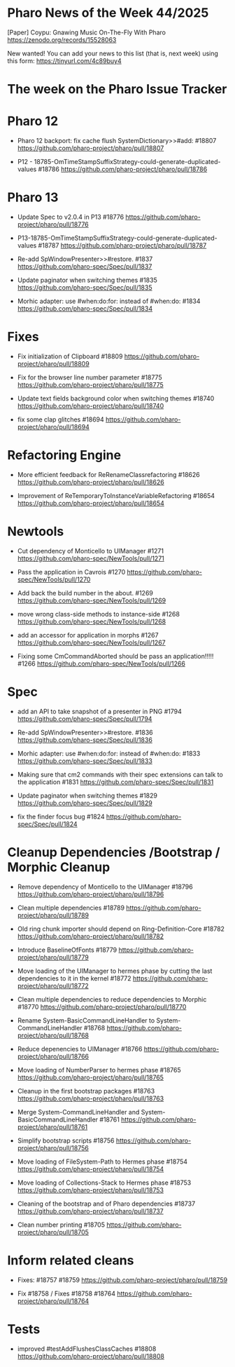 # Pharo News of the Week 44/2025

[Paper] Coypu: Gnawing Music On-The-Fly With Pharo 
	https://zenodo.org/records/15528063

New wanted! You can add your news to this list (that is, next week) using this form: https://tinyurl.com/4c89buy4

# The week on the Pharo Issue Tracker

# Pharo 12

- Pharo 12 backport: fix cache flush SystemDictionary>>#add: #18807
	https://github.com/pharo-project/pharo/pull/18807
	
- P12 - 18785-OmTimeStampSuffixStrategy-could-generate-duplicated-values #18786
	https://github.com/pharo-project/pharo/pull/18786
	

# Pharo 13

- Update Spec to v2.0.4 in P13 #18776
	https://github.com/pharo-project/pharo/pull/18776

- P13-18785-OmTimeStampSuffixStrategy-could-generate-duplicated-values #18787
	https://github.com/pharo-project/pharo/pull/18787

- Re-add SpWindowPresenter>>#restore. #1837
	https://github.com/pharo-spec/Spec/pull/1837

- Update paginator when switching themes #1835
	https://github.com/pharo-spec/Spec/pull/1835
	
- Morhic adapter: use #when:do:for: instead of #when:do: #1834
	https://github.com/pharo-spec/Spec/pull/1834


# Fixes

- Fix initialization of Clipboard #18809
	https://github.com/pharo-project/pharo/pull/18809
	
- Fix for the browser line number parameter #18775
	https://github.com/pharo-project/pharo/pull/18775
	
- Update text fields background color when switching themes #18740
	https://github.com/pharo-project/pharo/pull/18740
	
- fix some clap glitches #18694
	https://github.com/pharo-project/pharo/pull/18694

# Refactoring Engine

- More efficient feedback for ReRenameClassrefactoring #18626
	https://github.com/pharo-project/pharo/pull/18626
	
- Improvement of ReTemporaryToInstanceVariableRefactoring #18654
	https://github.com/pharo-project/pharo/pull/18654

# Newtools
- Cut dependency of Monticello to UIManager #1271
	https://github.com/pharo-spec/NewTools/pull/1271

- Pass the application in Cavrois #1270
	https://github.com/pharo-spec/NewTools/pull/1270
	
- Add back the build number in the about. #1269
	https://github.com/pharo-spec/NewTools/pull/1269
	
- move wrong class-side methods to instance-side #1268
	https://github.com/pharo-spec/NewTools/pull/1268
	
- add an accessor for application in morphs #1267
	https://github.com/pharo-spec/NewTools/pull/1267
	
- Fixing some CmCommandAborted should be pass an application!!!!! #1266
	https://github.com/pharo-spec/NewTools/pull/1266

# Spec

- add an API to take snapshot of a presenter in PNG #1794
	https://github.com/pharo-spec/Spec/pull/1794
	
- Re-add SpWindowPresenter>>#restore. #1836
	https://github.com/pharo-spec/Spec/pull/1836
	
- Morhic adapter: use #when:do:for: instead of #when:do: #1833
	https://github.com/pharo-spec/Spec/pull/1833
	
- Making sure that cm2 commands with their spec extensions can talk to the application #1831
	https://github.com/pharo-spec/Spec/pull/1831
	
- Update paginator when switching themes #1829
	https://github.com/pharo-spec/Spec/pull/1829
	
- fix the finder focus bug #1824
	https://github.com/pharo-spec/Spec/pull/1824
	
# Cleanup Dependencies /Bootstrap / Morphic Cleanup

- Remove dependency of Monticello to the UIManager #18796
	https://github.com/pharo-project/pharo/pull/18796
	
- Clean multiple dependencies #18789
	https://github.com/pharo-project/pharo/pull/18789
	
- Old ring chunk importer should depend on Ring-Definition-Core #18782
	https://github.com/pharo-project/pharo/pull/18782
	
- Introduce BaselineOfFonts #18779
	https://github.com/pharo-project/pharo/pull/18779
	
- Move loading of the UIManager to hermes phase by cutting the last dependencies to it in the kernel #18772
	https://github.com/pharo-project/pharo/pull/18772
	
- Clean multiple dependencies to reduce dependencies to Morphic #18770
	https://github.com/pharo-project/pharo/pull/18770
	
- Rename System-BasicCommandLineHandler to System-CommandLineHandler #18768
	https://github.com/pharo-project/pharo/pull/18768
	
- Reduce depenencies to UIManager #18766
	https://github.com/pharo-project/pharo/pull/18766
	
- Move loading of NumberParser to hermes phase #18765
	https://github.com/pharo-project/pharo/pull/18765
	
- Cleanup in the first bootstrap packages #18763
	https://github.com/pharo-project/pharo/pull/18763
	
- Merge System-CommandLineHandler and System-BasicCommandLineHandler #18761
	https://github.com/pharo-project/pharo/pull/18761
	
- Simplify bootstrap scripts #18756
	https://github.com/pharo-project/pharo/pull/18756
	
- Move loading of FileSystem-Path to Hermes phase #18754
	https://github.com/pharo-project/pharo/pull/18754
	
- Move loading of Collections-Stack to Hermes phase #18753
	https://github.com/pharo-project/pharo/pull/18753
	
- Cleaning of the bootstrap and of Pharo dependencies #18737
	https://github.com/pharo-project/pharo/pull/18737
	
- Clean number printing #18705
	https://github.com/pharo-project/pharo/pull/18705
	
# Inform related cleans

- Fixes: #18757 #18759
	https://github.com/pharo-project/pharo/pull/18759
		
- Fix #18758 / Fixes #18758 #18764
	https://github.com/pharo-project/pharo/pull/18764
	
# Tests

- improved #testAddFlushesClassCaches #18808
	https://github.com/pharo-project/pharo/pull/18808